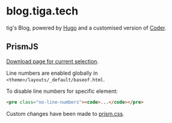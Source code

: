 # blog.tiga.tech

tig's Blog, powered by [Hugo](https://gohugo.io/) and a customised version of [Coder](https://github.com/luizdepra/hugo-coder/).

## PrismJS

[Download page for current selection](https://prismjs.com/download.html#themes=prism-twilight&languages=markup+css+clike+javascript+bash+diff+docker+hcl+json+json5+nginx+powershell+python+regex+yaml&plugins=line-highlight+line-numbers+autolinker+highlight-keywords+command-line+toolbar+copy-to-clipboard).

Line numbers are enabled globally in `<theme>/layouts/_default/baseof.html`.

To disable line numbers for specific element:
```html
<pre class="no-line-numbers"><code>...</code></pre>
```

Custom changes have been made to [prism.css](static/css/prism.css).
